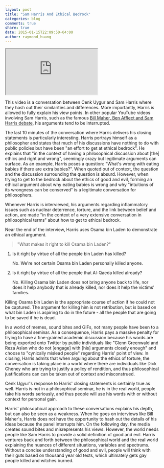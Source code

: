 ```yaml
---
layout: post
title: "Sam Harris And Ethical Bedrock"
categories: blog
comments: true
share: true
date: 2015-01-15T22:09:50-04:00
author: raymond_huang
---
```


<iframe src="http://www.youtube.com/embed/WVl3BJoEoAU"> </iframe>

This video is a conversation between Cenk Uygur and Sam Harris where they hash out their similarities and differences. More importantly, Harris is allowed to fully explain his view points. In other popular YouTube videos involving Sam Harris, such as the famous [Bill Maher, Ben Afflect and Sam Harris debate](https://www.youtube.com/watch?v=vln9D81eO60 "Bill Maher, Ben Afflect and Sam Harris debate"), his arguments tend to be interrupted.

The last 10 minutes of the conversation where Harris delivers his closing statements is particularly interesting. Harris portrays himself as a philosopher and states that much of his discussions have nothing to do with public policies but have been "an effort to get at ethical bedrock". He explains that "in the context of having a philosophical discussion about [the] ethics and right and wrong", seemingly crazy but legitimate arguments can surface. As an example, Harris poses a question: "What's wrong with eating babies if there are extra babies?". When quoted out of context, the question and the discussion surrounding the question is absurd. However, when trying to get to the bedrock about the ethics of good and evil, forming an ethical argument about why eating babies is wrong and why "intuitions of its wrongness can be conserved" is a legitimate conversation for philosophers.

Whenever Harris is interviewed, his arguments regarding inflammatory issues such as nuclear deterrence, torture, and the link between belief and action, are made "in the context of a very extensive conversation in philosophical terms" about how to get to ethical bedrock.

Near the end of the interview, Harris uses Osama bin Laden to demonstrate an ethical argument.

> "What makes it right to kill Osama bin Laden?"

1. Is it right by virtue of all the people bin Laden has killed?

    No. We're not certain Osama bin Laden personally killed anyone.
    
2. Is it right by virtue of all the people that Al-Qaeda killed already?

    No. Killing Osama bin Laden does not bring anyone back to life, nor does it help anybody that is already killed, nor does it help the victims' families.

Killing Osama bin Laden is the appropriate course of action if he could not be captured. The argument for killing him is not retribution, but is based on what bin Laden is aspiring to do in the future - all the people that are going to be saved if he is dead.

In a world of memes, sound bites and GIFs, not many people have been to a philosophical seminar. As a consequence, Harris pays a massive penalty for trying to have a fine-grained academic discussion because his words are being exported onto Twitter by public individuals like "Glenn Greenwald and Reza Aslan who do not [engage] with [his] arguments closely enough" and choose to "cynically mislead people" regarding Harris' point of view. In closing, Harris admits that when arguing about the ethics of torture, the conversation is taking place in a world where there are individuals like Dick Cheney who are trying to justify a policy of rendition, and thus philosophical justifications can can be taken out of context and misconstrued. 

Cenk Ugyur's response to Harris' closing statements is certainly true as well. Harris is not in a philosophical seminar, he is in the real world, people take his words seriously, and thus people will use his words with or without context for personal gain.

Harris' philosophical approach to these conversations explains his depth, but can also be seen as a weakness. When he goes on interviews like Bill Maher's, Harris does not have the opportunity to hash out the details of his ideas because the panel interrupts him. On the following day, the media creates sound bites and misrepresents his views. However, the world needs people like Sam Harris to provide a solid definition of good and evil. Harris ventures back and forth between the philosophical world and the real world explaining the nuances of different situations, variables and spectrums. Without a concise understanding of good and evil, people will think with their guts based on thousand year old texts, which ultimately gets gay people killed and witches burned. 

